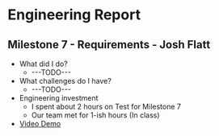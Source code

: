 # Engineering Report

## Milestone 7 - Requirements - Josh Flatt

* What did I do?
  * ---TODO---
* What challenges do I have?
  * ---TODO---
* Engineering investment
  * I spent about 2 hours on Test for Milestone 7
  * Our team met for 1-ish hours (In class)
* [Video Demo](https://youtu.be/-------)
